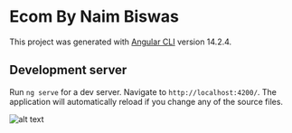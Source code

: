 # Ecom By Naim Biswas

This project was generated with [Angular CLI](https://github.com/angular/angular-cli) version 14.2.4.

## Development server

Run `ng serve` for a dev server. Navigate to `http://localhost:4200/`. The application will automatically reload if you change any of the source files.

 ![alt text]([http://url/to/img.png](https://naimbiswas.github.io/portfolio-nb/img/eCom.png))
